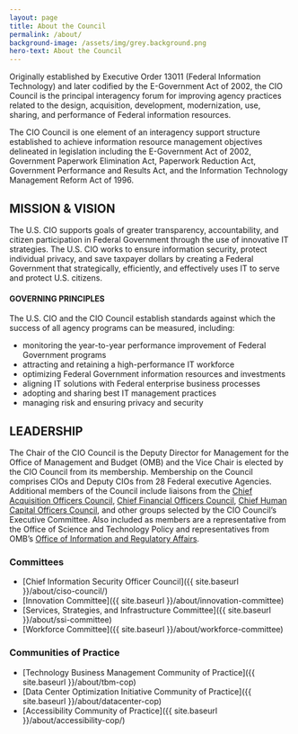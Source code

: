 ```yaml
---
layout: page
title: About the Council
permalink: /about/
background-image: /assets/img/grey.background.png
hero-text: About the Council
---
```


Originally established by Executive Order 13011 (Federal Information Technology) and later codified by the E-Government Act of 2002, the CIO Council is the principal interagency forum for improving agency practices related to the design, acquisition, development, modernization, use, sharing, and performance of Federal information resources.

The CIO Council is one element of an interagency support structure established to achieve information resource management objectives delineated in legislation including the E-Government Act of 2002, Government Paperwork Elimination Act, Paperwork Reduction Act, Government Performance and Results Act, and the Information Technology Management Reform Act of 1996.

## MISSION & VISION
The U.S. CIO supports goals of greater transparency, accountability, and citizen participation in Federal Government through the use of innovative IT strategies. The U.S. CIO works to ensure information security, protect individual privacy, and save taxpayer dollars by creating a Federal Government that strategically, efficiently, and effectively uses IT to serve and protect U.S. citizens.

#### GOVERNING PRINCIPLES
The U.S. CIO and the CIO Council establish standards against which the success of all agency programs can be measured, including:

<UL>
<LI>monitoring the year-to-year performance improvement of Federal Government programs</LI>
<LI>attracting and retaining a high-performance IT workforce</LI>
<LI>optimizing Federal Government information resources and investments</LI>
<LI>aligning IT solutions with Federal enterprise business processes</LI>
<LI>adopting and sharing best IT management practices</LI>
<LI>managing risk and ensuring privacy and security</LI>
</UL>

## LEADERSHIP
The Chair of the CIO Council is the Deputy Director for Management for the Office of Management and Budget (OMB) and the Vice Chair is elected by the CIO Council from its membership. Membership on the Council comprises CIOs and Deputy CIOs from 28 Federal executive Agencies. Additional members of the Council include liaisons from the [Chief Acquisition Officers Council](http://www.caoc.gov/), [Chief Financial Officers Council](http://www.cfoc.gov/), [Chief Human Capital Officers Council](http://www.chcoc.gov/), and other groups selected by the CIO Council’s Executive Committee. Also included as members are a representative from the Office of Science and Technology Policy and representatives from OMB’s [Office of Information and Regulatory Affairs](http://www.whitehouse.gov/omb/inforeg_default).

### Committees
* [Chief Information Security Officer Council]({{ site.baseurl }}/about/ciso-council/)
* [Innovation Committee]({{ site.baseurl }}/about/innovation-committee)
* [Services, Strategies, and Infrastructure Committee]({{ site.baseurl }}/about/ssi-committee)
* [Workforce Committee]({{ site.baseurl }}/about/workforce-committee)

### Communities of Practice
* [Technology Business Management Community of Practice]({{ site.baseurl }}/about/tbm-cop)
* [Data Center Optimization Initiative Community of Practice]({{ site.baseurl }}/about/datacenter-cop)
* [Accessibility Community of Practice]({{ site.baseurl }}/about/accessibility-cop/)

